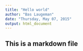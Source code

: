 ```yaml
---
title: "Hello world"
author: "Bas Laugeman"
date: "Thursday, May 07, 2015"
output: html_document
---
```


## This is a markdown file